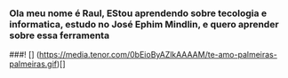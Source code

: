 ### Ola meu nome é Raul, EStou aprendendo sobre tecologia e informatica, estudo no José Ephim Mindlin, e quero aprender sobre essa ferramenta


###! [] (https://media.tenor.com/0bEioByAZlkAAAAM/te-amo-palmeiras-palmeiras.gif)[]
